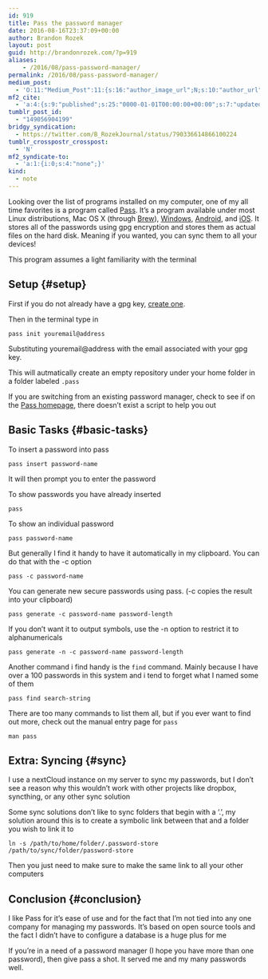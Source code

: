 ```yaml
---
id: 919
title: Pass the password manager
date: 2016-08-16T23:37:09+00:00
author: Brandon Rozek
layout: post
guid: http://brandonrozek.com/?p=919
aliases:
    - /2016/08/pass-password-manager/
permalink: /2016/08/pass-password-manager/
medium_post:
  - 'O:11:"Medium_Post":11:{s:16:"author_image_url";N;s:10:"author_url";N;s:11:"byline_name";N;s:12:"byline_email";N;s:10:"cross_link";s:2:"no";s:2:"id";N;s:21:"follower_notification";s:3:"yes";s:7:"license";s:19:"all-rights-reserved";s:14:"publication_id";s:2:"-1";s:6:"status";s:4:"none";s:3:"url";N;}'
mf2_cite:
  - 'a:4:{s:9:"published";s:25:"0000-01-01T00:00:00+00:00";s:7:"updated";s:25:"0000-01-01T00:00:00+00:00";s:8:"category";a:1:{i:0;s:0:"";}s:6:"author";a:0:{}}'
tumblr_post_id:
  - "149056904199"
bridgy_syndication:
  - https://twitter.com/B_RozekJournal/status/790336614866100224
tumblr_crosspostr_crosspost:
  - 'N'
mf2_syndicate-to:
  - 'a:1:{i:0;s:4:"none";}'
kind:
  - note
---
```

Looking over the list of programs installed on my computer, one of my all time favorites is a program called [Pass](https://www.passwordstore.org/). It&#8217;s a program available under most Linux distributions, Mac OS X (through [Brew](http://brew.sh/)), [Windows](https://github.com/mbos/Pass4Win), [Android](https://play.google.com/store/apps/details?id=com.zeapo.pwdstore), and [iOS](https://github.com/davidjb/pass-ios#readme). It stores all of the passwords using gpg encryption and stores them as actual files on the hard disk. Meaning if you wanted, you can sync them to all your devices!

This program assumes a light familiarity with the terminal

<!--more-->

## Setup {#setup}

First if you do not already have a gpg key, [create one](http://wooledge.org/~greg/crypto/node41.html).

Then in the terminal type in

    pass init youremail@address

Substituting youremail@address with the email associated with your gpg key.

This will autmatically create an empty repository under your home folder in a folder labeled `.pass`

If you are switching from an existing password manager, check to see if on the [Pass homepage](https://www.passwordstore.org/), there doesn&#8217;t exist a script to help you out

## Basic Tasks {#basic-tasks}

To insert a password into pass

    pass insert password-name

It will then prompt you to enter the password

To show passwords you have already inserted

    pass

To show an individual password

    pass password-name

But generally I find it handy to have it automatically in my clipboard. You can do that with the -c option

    pass -c password-name

You can generate new secure passwords using pass. (-c copies the result into your clipboard)

    pass generate -c password-name password-length

If you don&#8217;t want it to output symbols, use the -n option to restrict it to alphanumericals

    pass generate -n -c password-name password-length

Another command i find handy is the `find` command. Mainly because I have over a 100 passwords in this system and i tend to forget what I named some of them

    pass find search-string

There are too many commands to list them all, but if you ever want to find out more, check out the manual entry page for `pass`

    man pass

## Extra: Syncing {#sync}

I use a nextCloud instance on my server to sync my passwords, but I don&#8217;t see a reason why this wouldn&#8217;t work with other projects like dropbox, syncthing, or any other sync solution

Some sync solutions don&#8217;t like to sync folders that begin with a &#8216;.&#8217;, my solution around this is to create a symbolic link between that and a folder you wish to link it to

    ln -s /path/to/home/folder/.password-store /path/to/sync/folder/password-store

Then you just need to make sure to make the same link to all your other computers

## Conclusion {#conclusion}

I like Pass for it&#8217;s ease of use and for the fact that I&#8217;m not tied into any one company for managing my passwords. It&#8217;s based on open source tools and the fact I didn&#8217;t have to configure a database is a huge plus for me

If you&#8217;re in a need of a password manager (I hope you have more than one password), then give pass a shot. It served me and my many passwords well.